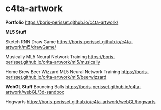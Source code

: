 # c4ta-artwork

**Portfolio**
https://boris-perisset.github.io/c4ta-artwork/

**ML5 Stuff**

Sketch RNN Draw Game
https://boris-perisset.github.io/c4ta-artwork/ml5/drawGame/

Musically ML5 Neural Network Training
https://boris-perisset.github.io/c4ta-artwork/ml5/musically

Home Brew Beer Wizzard ML5 Neural Network Training
https://boris-perisset.github.io/c4ta-artwork/ml5/beerwizzard


**WebGL Stuff**
Bouncing Balls
https://boris-perisset.github.io/c4ta-artwork/webGL/3d-sandbox

Hogwarts
https://boris-perisset.github.io/c4ta-artwork/webGL/hogwarts
